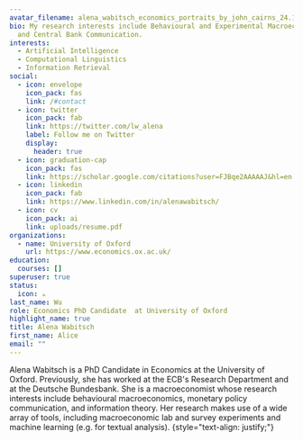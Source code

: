 ```yaml
---
avatar_filename: alena_wabitsch_economics_portraits_by_john_cairns_24.11.21-185.jpg
bio: My research interests include Behavioural and Experimental Macroeconomics
  and Central Bank Communication.
interests:
  - Artificial Intelligence
  - Computational Linguistics
  - Information Retrieval
social:
  - icon: envelope
    icon_pack: fas
    link: /#contact
  - icon: twitter
    icon_pack: fab
    link: https://twitter.com/lw_alena
    label: Follow me on Twitter
    display:
      header: true
  - icon: graduation-cap
    icon_pack: fas
    link: https://scholar.google.com/citations?user=FJBqe2AAAAAJ&hl=en
  - icon: linkedin
    icon_pack: fab
    link: https://www.linkedin.com/in/alenawabitsch/
  - icon: cv
    icon_pack: ai
    link: uploads/resume.pdf
organizations:
  - name: University of Oxford
    url: https://www.economics.ox.ac.uk/
education:
  courses: []
superuser: true
status:
  icon: ☕️
last_name: Wu
role: Economics PhD Candidate  at University of Oxford
highlight_name: true
title: Alena Wabitsch
first_name: Alice
email: ""
---
```

Alena Wabitsch is a PhD Candidate in Economics at the University of Oxford. Previously, she has worked at the ECB's Research Department and at the Deutsche Bundesbank. She is a macroeconomist whose research interests include behavioural macroeconomics, monetary policy communication, and information theory. Her research makes use of a wide array of tools, including macroeconomic lab and survey experiments and machine learning (e.g. for textual analysis).
{style="text-align: justify;"}
